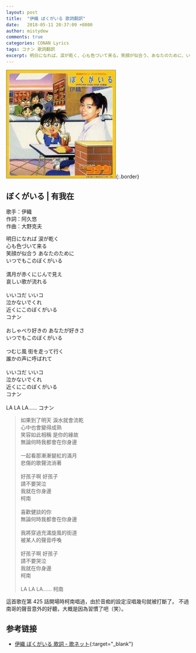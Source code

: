 ```yaml
---
layout: post
title:  "伊織 ぼくがいる 歌詞翻訳"
date:   2018-05-11 20:37:09 +0800
author: mistydew
comments: true
categories: CONAN Lyrics
tags: コナン 歌詞翻訳
excerpt: 明日になれば、涙が乾く、心も色づいて来る。笑顔が似合う、あなたのために、いつでもこのぼくがいる。
---
```

![ぼくがいる](/assets/images/cover/dc/ぼくがいる.jpg){:.border}

## ぼくがいる | 有我在

歌手：伊織<br>
作詞：阿久悠<br>
作曲：大野克夫

<div class="lyric-original">
<p>
明日になれば 涙が乾く<br>
心も色づいて来る<br>
笑顔が似合う あなたのために<br>
いつでもこのぼくがいる<br>
<br>
満月が赤くにじんで見え<br>
哀しい歌が流れる<br>
<br>
いいコだ いいコ<br>
泣かないでくれ<br>
近くにこのぼくがいる<br>
コナン<br>
<br>
おしゃべり好きの あなたが好きさ<br>
いつでもこのぼくがいる<br>
<br>
つむじ風 街を走って行く<br>
誰かの声に呼ばれて<br>
<br>
いいコだ いいコ<br>
泣かないでくれ<br>
近くにこのぼくがいる<br>
コナン<br>
<br>
LA LA LA...... コナン
</p>
</div>

<div class="lyric-translation">
<blockquote>
如果到了明天 淚水就會流乾<br>
心中也會變得成熟<br>
笑容如此相稱 是你的緣故<br>
無論何時我都會在你身邊<br>
<br>
一起看那漸漸變紅的滿月<br>
悲傷的歌聲流淌著<br>
<br>
好孩子啊 好孩子<br>
請不要哭泣<br>
我就在你身邊<br>
柯南<br>
<br>
喜歡健談的你<br>
無論何時我都會在你身邊<br>
<br>
我將穿過充滿旋風的街道<br>
被某人的聲音呼喚<br>
<br>
好孩子啊 好孩子<br>
請不要哭泣<br>
我就在你身邊<br>
柯南<br>
<br>
LA LA LA...... 柯南
</blockquote>
</div>

這首歌在第 425 話開場時柯南唱過，由於音痴的設定沒唱幾句就被打斷了。
不過南哥的聲音意外的好聽，大概是因為習慣了吧（笑）。

## 参考链接

* [伊織 ぼくがいる 歌詞 - 歌ネット](https://www.uta-net.com/song/14305){:target="_blank"}
